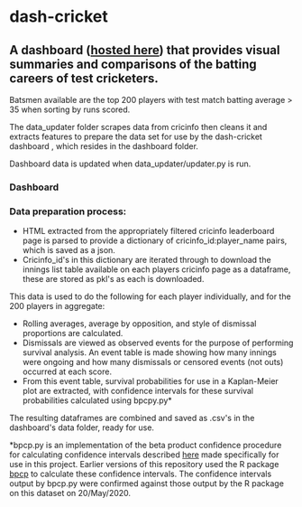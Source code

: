 # dash-cricket

## A dashboard ([hosted here](https://burningtin-cricket.herokuapp.com/)) that provides visual summaries and comparisons of the batting careers of test cricketers. 

Batsmen available are the top 200 players with test match batting average > 35 when sorting by runs scored.

The data_updater folder scrapes data from cricinfo then cleans it and extracts features to prepare the data set for use by the dash-cricket dashboard , which resides in the dashboard folder.
 
Dashboard data is updated when data_updater/updater.py is run.

### Dashboard

### Data preparation process:

* HTML extracted from the appropriately filtered cricinfo leaderboard page is parsed to provide a dictionary of cricinfo_id:player_name pairs, which is saved as a json.
* Cricinfo_id's in this dictionary are iterated through to download the innings list table available on each players cricinfo page as a dataframe, these are stored as pkl's as each is downloaded. 

This data is used to do the following for each player individually, and for the 200 players in aggregate:

* Rolling averages, average by opposition, and style of dismissal proportions are calculated.
* Dismissals are viewed as observed events for the purpose of performing survival analysis. An event table is made showing how many innings were ongoing and how many dismissals or censored events (not outs) occurred at each score.
* From this event table, survival probabilities for use in a Kaplan-Meier plot are extracted, with confidence intervals for these survival probabilities calculated using bpcpy.py\* 

The resulting dataframes are combined and saved as .csv's in the dashboard's data folder, ready for use.

\*bpcp.py is an implementation of the beta product confidence procedure for calculating confidence intervals described [here](https://www.ncbi.nlm.nih.gov/pmc/articles/PMC3769999/) made specifically for use in this project. Earlier versions of this repository used the R package [bpcp](https://cran.r-project.org/web/packages/bpcp/bpcp.pdf) to calculate these confidence intervals. 
The confidence intervals output by bpcp.py were confirmed against those output by the R package on this dataset on 20/May/2020.
